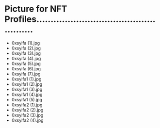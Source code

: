 # Picture for NFT Profiles....................................................
- 0xsyifa (1).jpg
- 0xsyifa (2).jpg
- 0xsyifa (3).jpg
- 0xsyifa (4).jpg
- 0xsyifa (5).jpg
- 0xsyifa (6).jpg
- 0xsyifa (7).jpg
- 0xsyifa1 (1).jpg
- 0xsyifa1 (2).jpg
- 0xsyifa1 (3).jpg
- 0xsyifa1 (4).jpg
- 0xsyifa1 (5).jpg
- 0xsyifa2 (1).jpg
- 0xsyifa2 (2).jpg
- 0xsyifa2 (3).jpg
- 0xsyifa2 (4).jpg
